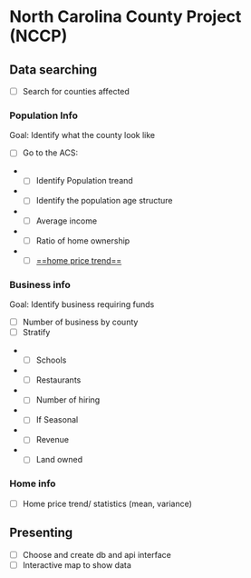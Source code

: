 # North Carolina County Project (NCCP)


## Data searching
- [ ] Search for counties affected

### Population Info
Goal: Identify what the county look like
- [ ] Go to the ACS: 

* - [ ] Identify Population treand
* - [ ] Identify the population age structure
* - [ ] Average income
* - [ ] Ratio of home ownership
* - [ ] [==home price trend==](###Home-info)
### Business info
Goal: Identify business requiring funds
- [ ] Number of business by county
- [ ] Stratify
* - [ ] Schools
* - [ ] Restaurants
* - [ ] Number of hiring
* - [ ] If Seasonal
* - [ ] Revenue
* - [ ] Land owned
### Home info
- [ ] Home price trend/ statistics (mean, variance)


## Presenting
- [ ] Choose and create db and api interface
- [ ] Interactive map to show data
